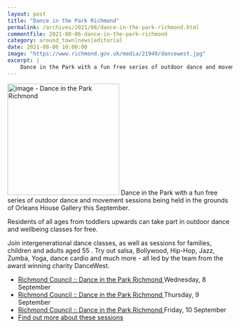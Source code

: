 ```yaml
---
layout: post
title: "Dance in the Park Richmond"
permalink: /archives/2021/08/dance-in-the-park-richmond.html
commentfile: 2021-08-06-dance-in-the-park-richmond
category: around_town|news|editorial
date: 2021-08-06 10:00:00
image: "https://www.richmond.gov.uk/media/21949/dancewest.jpg"
excerpt: |
    Dance in the Park with a fun free series of outdoor dance and movement  sessions being held in the grounds of Orleans House Gallery this September.
---
```


<img src="https://www.richmond.gov.uk/media/21949/dancewest.jpg" alt="image - Dance in the Park Richmond" width="250" class="photo right"  >
Dance in the Park with a fun free series of outdoor dance and movement  sessions being held in the grounds of Orleans House Gallery this September.

Residents of all ages from toddlers upwards can take part in outdoor dance  and wellbeing classes for free.

Join intergenerational dance classes, as well as sessions for families,  children and adults aged 55 . Try out salsa, Bollywood, Hip-Hop, Jazz,  Zumba, Yoga, dance cardio and much more - all led by the team from the  award winning charity DanceWest.


<ul class="p-list--divided">

<li class="p-list__item is-ticked"><a href="/event/event/200705147704">Richmond Council :: Dance in the Park Richmond </a>Wednesday, 8 September</li>

<li class="p-list__item is-ticked"><a href="/event/event/200705147705">Richmond Council :: Dance in the Park Richmond </a>Thursday, 9 September</li>

<li class="p-list__item is-ticked"><a href="/event/event/200705147706">Richmond Council :: Dance in the Park Richmond </a>Friday, 10 September</li>

<li class="p-list__item is-ticked"><a href="https://www.dancewest.co.uk/danceintheparkrichmond">Find out more about these sessions</a></li>


</ul>
